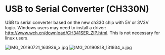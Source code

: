 # USB to Serial Converter (CH330N)
USB to serial converter based on the new ch330 chip with 5V or 3V3V logic. Windows users may need to install a driver: http://www.wch.cn/download/CH341SER_ZIP.html. This is not necessary for linux users.

![IMG_20190721_163936_x.jpg](https://image.easyeda.com/pullimage/AJUqog14Ij64834MfDg9wDvgLqIuHVOqtuximmOm.jpeg)
![IMG_20190818_131934_x.jpg](https://image.easyeda.com/pullimage/2x5OwXqgfFN9IsZ1t9TGpdmMdaRC1tWFEvwU966I.jpeg)
